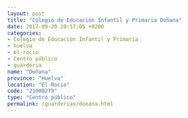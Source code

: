 ```yaml
---
layout: post
title: "Colegio de Educación Infantil y Primaria Doñana"
date: 2017-09-20 20:57:05 +0200
categories:
- Colegio de Educación Infantil y Primaria
- huelva
- el-rocio
- Centro público
- guarderia
name: "Doñana"
province: "Huelva"
location: "El Rocio"
code: "21000279"
type: "Centro público"
permalink: /guarderias/donana.html
---
```

